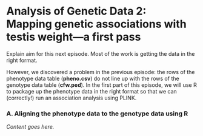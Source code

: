# Analysis of Genetic Data 2:<br>Mapping genetic associations with testis weight—a first pass

Explain aim for this next episode. Most of the work is getting the
data in the right format.
 
However, we discovered a problem in the previous episode: the rows of
the phenotype data table (**pheno.csv**) do not line up with the rows
of the genotype data table (**cfw.ped**). In the first part of this
episode, we will use R to package up the phenotype data in the right
format so that we can (correctly!) run an association analysis using
PLINK.

### A. Aligning the phenotype data to the genotype data using R

*Content goes here.*
